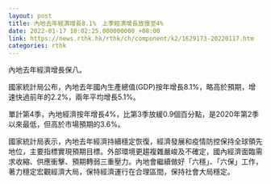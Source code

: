 ```yaml
---
layout: post
title: 內地去年經濟增長8.1%　上季經濟增長放慢至4%
date: 2022-01-17 10:02:25.000000000 +08:00
link: https://news.rthk.hk/rthk/ch/component/k2/1629173-20220117.htm
categories: rthk
---
```


內地去年經濟增長保八。

國家統計局公布，內地去年國內生產總值(GDP)按年增長8.1%，略高於預期，增速快過前年的2.2%，兩年平均增長5.1%。

單計第4季，內地經濟按年增長4%，比第3季放緩0.9個百分點，是2020年第2季以來最低，但高於市場預期的3.6%。

國家統計局表示，內地去年經濟持續穩定恢復，經濟發展和疫情防控保持全球領先地位，主要指標實現預期目標。外部環境更趨複雜嚴峻及不確定，國內經濟面臨需求收縮、供應衝擊、預期轉弱三重壓力。內地會繼續做好「六穩」、「六保」工作，著力穩定宏觀經濟大局，保特經濟運行在合理區間，保持社會大局穩定。
